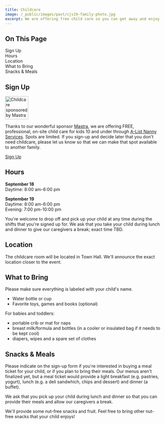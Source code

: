 ```yaml
---
title: Childcare
image: /_public/images/past/cjs19-family-photo.jpg
excerpt: We are offering free child care so you can get away and enjoy the conference!
---
```


<div id="toc">
<h2>On This Page</h2>
    <ul>
        <li><a href="#hours">Sign Up</a></li>
        <li><a href="#hours">Hours</a></li>
        <li><a href="#location">Location</a></li>
        <li><a href="#bring">What to Bring</a></li>
        <li><a href="#meals">Snacks & Meals</a></li>
    </ul>
</div>

<h2 id="signup">Sign Up</h2>

<p><img src="/_public/images/2025/childcare-sponsored-by.svg" alt="Childcare sponsored by Mastra" style="height:75px"></p>

Thanks to our wonderful sponsor [Mastra](https://mastra.ai/), we are offering FREE, professional, on-site child care for kids 10 and under through [A-List Nanny Services](https://www.alistnannyservices.com/). Spots are limited. If you sign-up and decide later that you don't need childcare, please let us know so that we can make that spot available to another family.

<div class="cta secondary"><a target="_blank" href="https://airtable.com/app4aehCXEydAuxKX/shrVIbTe4AAvb8vrX">Sign Up</a></div>

<h2 id="hours">Hours</h2>

**September 18**<br/>
Daytime: 8:00 am-6:00 pm 

**September 19**<br/>
Daytime: 8:00 am-6:00 pm<br/>
Evening: 7:00 pm-10:00 pm
  
You're welcome to drop off and pick up your child at any time during the shifts that you're signed up for. We ask that you take your child during lunch and dinner to give our caregivers a break; exact time TBD. 

<h2 id="location">Location</h2>

The childcare room will be located in Town Hall. We'll announce the exact location closer to the event. 

<h2 id="bring">What to Bring</h2>

Please make sure everything is labeled with your child's name.

* Water bottle or cup
* Favorite toys, games and books (optional)

For babies and toddlers:

* portable crib or mat for naps
* breast milk/formula and bottles (in a cooler or insulated bag if it needs to be kept cool)
* diapers, wipes and a spare set of clothes

<h2 id="meals">Snacks & Meals</h2>

Please indicate on the sign-up form if you're interested in buying a meal ticket for your child, or if you plan to bring their meals. Our menus aren't finalized yet, but a meal ticket would provide a light breakfast (e.g. pastries, yogurt), lunch (e.g. a deli sandwhich, chips and dessert) and dinner (a buffet).  

We ask that you pick up your child during lunch and dinner so that you can provide their meals and allow our caregivers a break. 

We'll provide some nut-free snacks and fruit. Feel free to bring other nut-free snacks that your child enjoys!  



